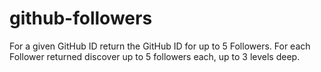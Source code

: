 # github-followers
For a given GitHub ID return the GitHub ID for up to 5 Followers.  For each Follower returned discover up to 5 followers each, up to 3 levels deep.
